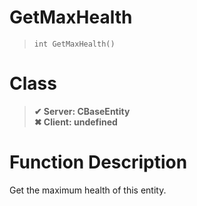 # GetMaxHealth
> `int GetMaxHealth()`
# Class
> __✔ Server: CBaseEntity__  
> __✖ Client: undefined__  
# Function Description
Get the maximum health of this entity.
